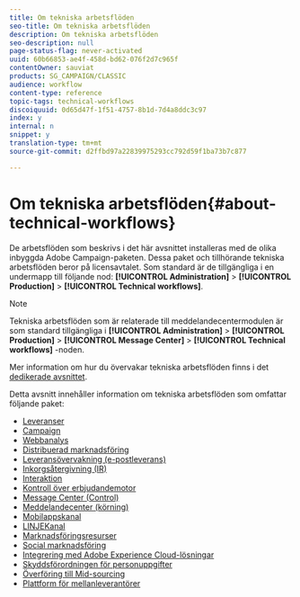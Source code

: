 ```yaml
---
title: Om tekniska arbetsflöden
seo-title: Om tekniska arbetsflöden
description: Om tekniska arbetsflöden
seo-description: null
page-status-flag: never-activated
uuid: 60b66853-ae4f-458d-bd62-076f2d7c965f
contentOwner: sauviat
products: SG_CAMPAIGN/CLASSIC
audience: workflow
content-type: reference
topic-tags: technical-workflows
discoiquuid: 0d65d47f-1f51-4757-8b1d-7d4a8ddc3c97
index: y
internal: n
snippet: y
translation-type: tm+mt
source-git-commit: d2ffbd97a22839975293cc792d59f1ba73b7c877

---
```



# Om tekniska arbetsflöden{#about-technical-workflows}

De arbetsflöden som beskrivs i det här avsnittet installeras med de olika inbyggda Adobe Campaign-paketen. Dessa paket och tillhörande tekniska arbetsflöden beror på licensavtalet. Som standard är de tillgängliga i en undermapp till följande nod: **[!UICONTROL Administration]** > **[!UICONTROL Production]** > **[!UICONTROL Technical workflows]**.

>[!NOTE]
>
>Tekniska arbetsflöden som är relaterade till meddelandecentermodulen är som standard tillgängliga i **[!UICONTROL Administration]** > **[!UICONTROL Production]** > **[!UICONTROL Message Center]** > **[!UICONTROL Technical workflows]** -noden.

Mer information om hur du övervakar tekniska arbetsflöden finns i det [dedikerade avsnittet](../../workflow/using/monitoring-technical-workflows.md).

Detta avsnitt innehåller information om tekniska arbetsflöden som omfattar följande paket:

* [Leveranser](../../workflow/using/deliveries.md)
* [Campaign](../../workflow/using/campaign.md)
* [Webbanalys](../../workflow/using/web-analytics.md)
* [Distribuerad marknadsföring](../../workflow/using/distributed-marketing.md)
* [Leveransövervakning (e-postleverans)](../../workflow/using/email-deliverability.md)
* [Inkorgsåtergivning (IR)](../../workflow/using/inbox-rendering.md)
* [Interaktion](../../workflow/using/interaction.md)
* [Kontroll över erbjudandemotor](../../workflow/using/control-of-offer-engine.md)
* [Message Center (Control)](../../workflow/using/message-center--control-.md)
* [Meddelandecenter (körning)](../../workflow/using/message-center--execution-.md)
* [Mobilappskanal](../../workflow/using/mobile-app-channel.md)
* [LINJEKanal](../../workflow/using/line-channel.md)
* [Marknadsföringsresurser](../../workflow/using/marketing-resources--mrm-.md)
* [Social marknadsföring](../../workflow/using/social-marketing.md)
* [Integrering med Adobe Experience Cloud-lösningar](../../workflow/using/integrations-with-adobe-experience-cloud-solutions.md)
* [Skyddsförordningen för personuppgifter](../../workflow/using/general-data-protection-regulation--gdpr-.md)
* [Överföring till Mid-sourcing](../../workflow/using/transfer-to-mid-sourcing.md)
* [Plattform för mellanleverantörer](../../workflow/using/mid-sourcing-platform.md)
